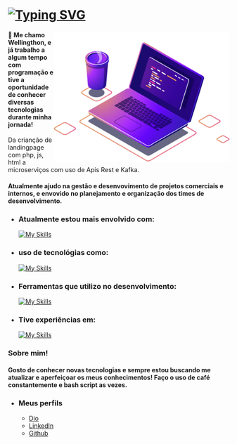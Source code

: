 # [![Typing SVG](https://readme-typing-svg.herokuapp.com/?lines=Seja+Bem-vindo+ao+meu+GitHub👋&center=true&width=360&height=30+:%29)](https://git.io/typing-svg)

#### <img src="https://raw.githubusercontent.com/wellinthom/wellinthom/refs/heads/main/assets/image/computer-illustration.png" alt="ilustração de um computador" min-width="400px" max-width="400px" width="400px" align="right"> 🐙 Me chamo <b>Wellingthon</b>, e já trabalho a algum tempo com programação e tive a oportunidade de conhecer diversas tecnologias durante minha jornada!

Da crianção de landingpage com php, js, html a microserviços com uso de Apis Rest e Kafka.

#### Atualmente ajudo na gestão e desenvovimento de projetos comerciais e internos, e envovido no planejamento e organização dos times de desenvolvimento.

- ### Atualmente estou mais envolvido com:

  [![My Skills](https://skillicons.dev/icons?i=java,spring,flutter,react,bash)](https://skillicons.dev)

- ### uso de tecnológias como:

  [![My Skills](https://skillicons.dev/icons?i=mysql,kafka,redis,linux,aws)](https://skillicons.dev)

- ### Ferramentas que utilizo no desenvolvimento:

  [![My Skills](https://skillicons.dev/icons?i=docker,postman,sublime,vscode,eclipse,idea)](https://skillicons.dev)

- ### Tive experiências em:
  [![My Skills](https://skillicons.dev/icons?i=php,js,html,css,wordpress)](https://skillicons.dev)

### Sobre mim!

#### Gosto de conhecer novas tecnologias e sempre estou buscando me atualizar e aperfeiçoar os meus conhecimentos! Faço o uso de café constantemente e bash script as vezes.

- ### Meus perfils

  - [Dio](https://www.dio.me/users/tomwdsc)
  - [LinkedIn](https://www.linkedin.com/in/wellingthon-de-souza-clementino-6aa282139/)
  - [Github](https://github.com/wellinthom)
